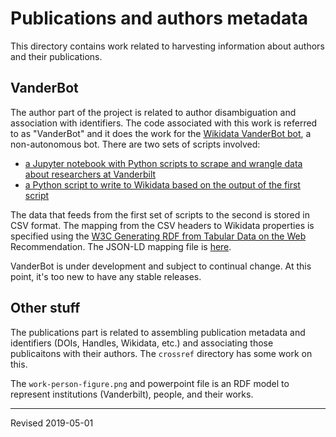 # Publications and authors metadata

This directory contains work related to harvesting information about authors and their publications.  

## VanderBot

The author part of the project is related to author disambiguation and association with identifiers.  The code associated with this work is referred to as "VanderBot" and it does the work for the [Wikidata VanderBot bot](https://www.wikidata.org/wiki/User:VanderBot), a non-autonomous bot.  There are two sets of scripts involved:

- [a Jupyter notebook with Python scripts to scrape and wrangle data about researchers at Vanderbilt](process_department.ipynb)
- [a Python script to write to Wikidata based on the output of the first script](process_csv_metadata_full.py)

The data that feeds from the first set of scripts to the second is stored in CSV format.  The mapping from the CSV headers to Wikidata properties is specified using the [W3C Generating RDF from Tabular Data on the Web](http://www.w3.org/TR/csv2rdf/) Recommendation.  The JSON-LD mapping file is [here](https://github.com/HeardLibrary/linked-data/blob/master/publications/csv-metadata.json).  

VanderBot is under development and subject to continual change.  At this point, it's too new to have any stable releases.

## Other stuff

The publications part is related to assembling publication metadata and identifiers (DOIs, Handles, Wikidata, etc.) and associating those publicaitons with their authors. The `crossref` directory has some work on this.

The `work-person-figure.png` and powerpoint file is an RDF model to represent institutions (Vanderbilt), people, and their works.

----
Revised 2019-05-01
